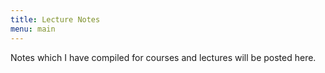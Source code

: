 ```yaml
---
title: Lecture Notes
menu: main
---
```


Notes which I have compiled for courses and lectures
will be posted here.
